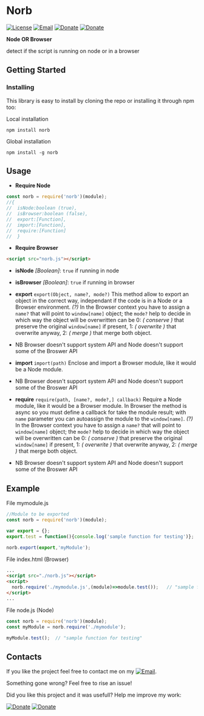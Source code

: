 # Norb
[![License](https://img.shields.io/badge/License-MIT-1a237e.svg)](./LICENSE)
[![Email](https://img.shields.io/badge/Contact-email-00897b.svg)](mailto:daniele.domenichelli.5+ddomen@gmail.com)
[![Donate](https://img.shields.io/badge/Donate-PayPal-4caf50.svg)](https://www.paypal.com/cgi-bin/webscr?cmd=_donations&business=6QCNG6UMSRCPC&lc=GB&item_name=ddomen&item_number=aoop&no_note=0&cn=Add%20a%20message%3a&no_shipping=2&currency_code=EUR&bn=PP%2dDonationsBF%3abtn_donate_SM%2egif%3aNonHosted)
[![Donate](https://img.shields.io/badge/Donate-bitcoin-4caf50.svg)](https://blockchain.info/payment_request?address=1FTkcYbdwsHEbJBS3c1xD62KKCKskT14AE&amount_local=5&currency=EUR&nosavecurrency=true&message=ddomen%20software)

**Node OR Browser**

detect if the script is running on node or in a browser

## Getting Started
### Installing
This library is easy to install by cloning the repo or installing it through npm too:

Local installation
```
npm install norb
```
Global installation
```
npm install -g norb
```

## Usage
* **Require Node**
```javascript
const norb = require('norb')(module);
//{
//  isNode:boolean (true),
//  isBrowser:boolean (false),
//  export:[Function],
//  import:[Function],
//  require:[Function]
//  }
```

* **Require Browser**
```html
<script src="norb.js"></script>
```

* **isNode** *[Boolean]*: `true` if running in node
* **isBrowser** *[Boolean]*: `true` if running in browser
* **export**  `export(Object, name?, mode?)`
This method allow to export an object in the correct way, independant if the code is in a Node or a Browser environment. *(?)* In the Browser context you have to assign a `name?` that will point to `window[name]` object; the `mode?` help to decide in which way the object will be overwritten can be 0: *( conserve )* that preserve the original `window[name]` if present, 1: *( overwrite )* that overwrite anyway, 2: *( merge )* that merge both object.

* NB Browser doesn't support system API and Node doesn't support some of the Broswer API

* **import** `import(path)`
Enclose and import a Browser module, like it would be a Node module.

* NB Browser doesn't support system API and Node doesn't support some of the Broswer API

* **require** `require(path, [name?, mode?,] callback)`
Require a Node module, like it would be a Browser module. In Browser the method is async so you must define a callback for take the module result; with `name` parameter you can autoassign the module to the `window[name]`. *(?)* In the Browser context you have to assign a `name?` that will point to `window[name]` object; the `mode?` help to decide in which way the object will be overwritten can be 0: *( conserve )* that preserve the original `window[name]` if present, 1: *( overwrite )* that overwrite anyway, 2: *( merge )* that merge both object.

* NB Browser doesn't support system API and Node doesn't support some of the Broswer API

## Example
File mymodule.js
```javascript
//Module to be exported
const norb = require('norb')(module);

var export = {};
export.test = function(){console.log('sample function for testing')};

norb.export(export,'myModule');
```
File index.html (Browser)
```html
...
<script src="./norb.js"></script>
<script>
  norb.require('./mymodule.js',(module)=>module.test());   // "sample function for testing"
</script>
...
```
File node.js (Node)
```javascript
const norb = require('norb')(module);
const myModule = norb.require('./mymodule');

myModule.test();  // "sample function for testing"
```


## Contacts
If you like the project feel free to contact me on my [![Email](https://img.shields.io/badge/Contact-email-00897b.svg)](mailto:daniele.domenichelli.5+ddomen@gmail.com).

Something gone wrong? Feel free to rise an issue!

Did you like this project and it was usefull? Help me improve my work:

[![Donate](https://img.shields.io/badge/Donate-PayPal-4caf50.svg)](https://www.paypal.com/cgi-bin/webscr?cmd=_donations&business=6QCNG6UMSRCPC&lc=GB&item_name=ddomen&item_number=aoop&no_note=0&cn=Add%20a%20message%3a&no_shipping=2&currency_code=EUR&bn=PP%2dDonationsBF%3abtn_donate_SM%2egif%3aNonHosted)
[![Donate](https://img.shields.io/badge/Donate-bitcoin-4caf50.svg)](https://blockchain.info/payment_request?address=1FTkcYbdwsHEbJBS3c1xD62KKCKskT14AE&amount_local=5&currency=EUR&nosavecurrency=true&message=ddomen%20software)
